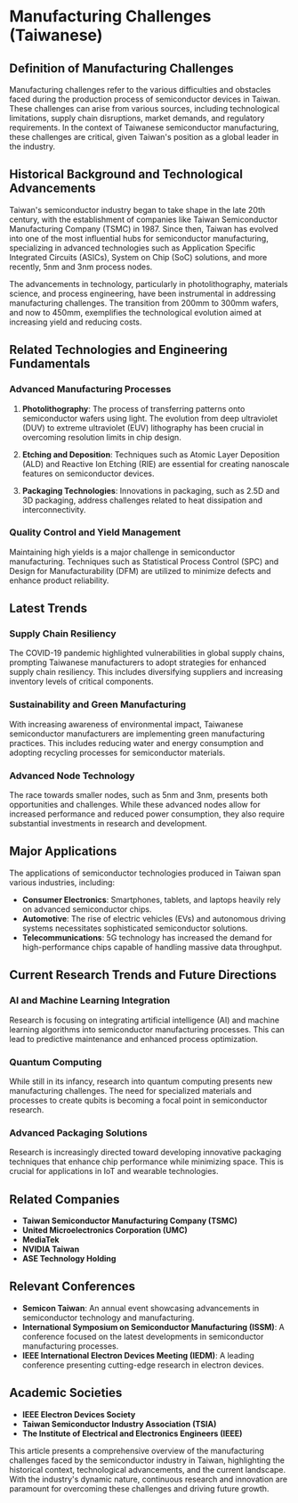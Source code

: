 # Manufacturing Challenges (Taiwanese)

## Definition of Manufacturing Challenges

Manufacturing challenges refer to the various difficulties and obstacles faced during the production process of semiconductor devices in Taiwan. These challenges can arise from various sources, including technological limitations, supply chain disruptions, market demands, and regulatory requirements. In the context of Taiwanese semiconductor manufacturing, these challenges are critical, given Taiwan's position as a global leader in the industry.

## Historical Background and Technological Advancements

Taiwan's semiconductor industry began to take shape in the late 20th century, with the establishment of companies like Taiwan Semiconductor Manufacturing Company (TSMC) in 1987. Since then, Taiwan has evolved into one of the most influential hubs for semiconductor manufacturing, specializing in advanced technologies such as Application Specific Integrated Circuits (ASICs), System on Chip (SoC) solutions, and more recently, 5nm and 3nm process nodes.

The advancements in technology, particularly in photolithography, materials science, and process engineering, have been instrumental in addressing manufacturing challenges. The transition from 200mm to 300mm wafers, and now to 450mm, exemplifies the technological evolution aimed at increasing yield and reducing costs.

## Related Technologies and Engineering Fundamentals

### Advanced Manufacturing Processes

1. **Photolithography**: The process of transferring patterns onto semiconductor wafers using light. The evolution from deep ultraviolet (DUV) to extreme ultraviolet (EUV) lithography has been crucial in overcoming resolution limits in chip design.
   
2. **Etching and Deposition**: Techniques such as Atomic Layer Deposition (ALD) and Reactive Ion Etching (RIE) are essential for creating nanoscale features on semiconductor devices.

3. **Packaging Technologies**: Innovations in packaging, such as 2.5D and 3D packaging, address challenges related to heat dissipation and interconnectivity.

### Quality Control and Yield Management

Maintaining high yields is a major challenge in semiconductor manufacturing. Techniques such as Statistical Process Control (SPC) and Design for Manufacturability (DFM) are utilized to minimize defects and enhance product reliability.

## Latest Trends

### Supply Chain Resiliency

The COVID-19 pandemic highlighted vulnerabilities in global supply chains, prompting Taiwanese manufacturers to adopt strategies for enhanced supply chain resiliency. This includes diversifying suppliers and increasing inventory levels of critical components.

### Sustainability and Green Manufacturing

With increasing awareness of environmental impact, Taiwanese semiconductor manufacturers are implementing green manufacturing practices. This includes reducing water and energy consumption and adopting recycling processes for semiconductor materials.

### Advanced Node Technology

The race towards smaller nodes, such as 5nm and 3nm, presents both opportunities and challenges. While these advanced nodes allow for increased performance and reduced power consumption, they also require substantial investments in research and development.

## Major Applications

The applications of semiconductor technologies produced in Taiwan span various industries, including:

- **Consumer Electronics**: Smartphones, tablets, and laptops heavily rely on advanced semiconductor chips.
- **Automotive**: The rise of electric vehicles (EVs) and autonomous driving systems necessitates sophisticated semiconductor solutions.
- **Telecommunications**: 5G technology has increased the demand for high-performance chips capable of handling massive data throughput.

## Current Research Trends and Future Directions

### AI and Machine Learning Integration

Research is focusing on integrating artificial intelligence (AI) and machine learning algorithms into semiconductor manufacturing processes. This can lead to predictive maintenance and enhanced process optimization.

### Quantum Computing

While still in its infancy, research into quantum computing presents new manufacturing challenges. The need for specialized materials and processes to create qubits is becoming a focal point in semiconductor research.

### Advanced Packaging Solutions

Research is increasingly directed toward developing innovative packaging techniques that enhance chip performance while minimizing space. This is crucial for applications in IoT and wearable technologies.

## Related Companies

- **Taiwan Semiconductor Manufacturing Company (TSMC)**
- **United Microelectronics Corporation (UMC)**
- **MediaTek**
- **NVIDIA Taiwan**
- **ASE Technology Holding**

## Relevant Conferences

- **Semicon Taiwan**: An annual event showcasing advancements in semiconductor technology and manufacturing.
- **International Symposium on Semiconductor Manufacturing (ISSM)**: A conference focused on the latest developments in semiconductor manufacturing processes.
- **IEEE International Electron Devices Meeting (IEDM)**: A leading conference presenting cutting-edge research in electron devices.

## Academic Societies

- **IEEE Electron Devices Society**
- **Taiwan Semiconductor Industry Association (TSIA)**
- **The Institute of Electrical and Electronics Engineers (IEEE)**

This article presents a comprehensive overview of the manufacturing challenges faced by the semiconductor industry in Taiwan, highlighting the historical context, technological advancements, and the current landscape. With the industry's dynamic nature, continuous research and innovation are paramount for overcoming these challenges and driving future growth.